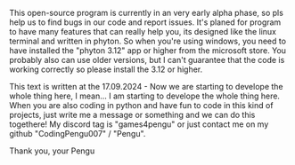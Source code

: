 This open-source program is currently in an very early alpha phase, so pls help us to find bugs in our code and report issues. It's planed for program to have many features that can really help you, its designed like the linux terminal and written in phyton. So when you're using windows, you need to have installed the "phyton 3.12" app or higher from the microsoft store. You probably also can use older versions, but I can't guarantee that the code is working correctly so please install the 3.12 or higher.

This text is written at the 17.09.2024 - Now we are starting to develope the whole thing here, I mean... I am starting to develope the whole thing here. When you are also coding in python and have fun to code in this kind of projects, just write me a message or something and we can do this togethere! My discord tag is "games4pengu" or just contact me on my github "CodingPengu007" / "Pengu".

Thank you, your Pengu
